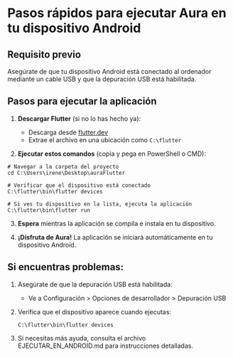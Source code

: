 # Pasos rápidos para ejecutar Aura en tu dispositivo Android

## Requisito previo
Asegúrate de que tu dispositivo Android está conectado al ordenador mediante un cable USB y que la depuración USB está habilitada.

## Pasos para ejecutar la aplicación

1. **Descargar Flutter** (si no lo has hecho ya):
   - Descarga desde [flutter.dev](https://flutter.dev/docs/get-started/install)
   - Extrae el archivo en una ubicación como `C:\flutter`

2. **Ejecutar estos comandos** (copia y pega en PowerShell o CMD):

```
# Navegar a la carpeta del proyecto
cd C:\Users\irene\Desktop\auraFlutter

# Verificar que el dispositivo está conectado
C:\flutter\bin\flutter devices

# Si ves tu dispositivo en la lista, ejecuta la aplicación
C:\flutter\bin\flutter run
```

3. **Espera** mientras la aplicación se compila e instala en tu dispositivo.

4. **¡Disfruta de Aura!** La aplicación se iniciará automáticamente en tu dispositivo Android.

## Si encuentras problemas:

1. Asegúrate de que la depuración USB está habilitada:
   - Ve a Configuración > Opciones de desarrollador > Depuración USB

2. Verifica que el dispositivo aparece cuando ejecutas:
   ```
   C:\flutter\bin\flutter devices
   ```

3. Si necesitas más ayuda, consulta el archivo EJECUTAR_EN_ANDROID.md para instrucciones detalladas. 